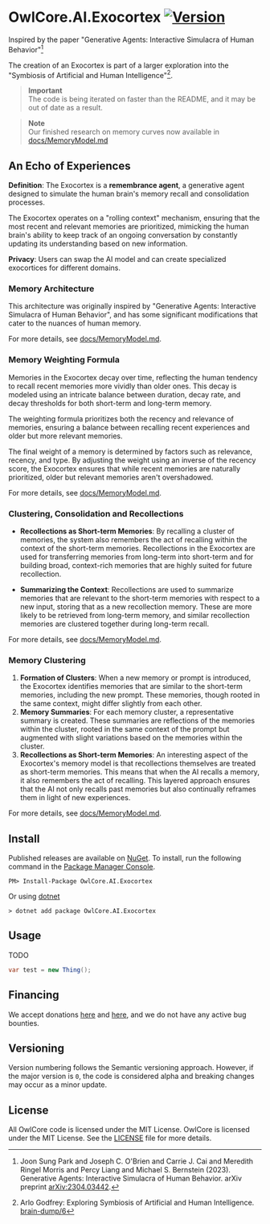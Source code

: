 # OwlCore.AI.Exocortex [![Version](https://img.shields.io/nuget/v/OwlCore.AI.Exocortex.svg)](https://www.nuget.org/packages/OwlCore.AI.Exocortex)

Inspired by the paper "Generative Agents: Interactive Simulacra of Human Behavior"[^1]

The creation of an Exocortex is part of a larger exploration into the "Symbiosis of Artificial and Human Intelligence"[^3].

> **Important**  
> The code is being iterated on faster than the README, and it may be out of date as a result.

> **Note**  
> Our finished research on memory curves now available in [docs/MemoryModel.md](https://github.com/Arlodotexe/OwlCore.AI.Exocortex/blob/main/docs/MemoryModel.md)

## **An Echo of Experiences**
**Definition**: The Exocortex is a **remembrance agent**, a generative agent designed to simulate the human brain's memory recall and consolidation processes.

The Exocortex operates on a "rolling context" mechanism, ensuring that the most recent and relevant memories are prioritized, mimicking the human brain's ability to keep track of an ongoing conversation by constantly updating its understanding based on new information.

**Privacy**: Users can swap the AI model and can create specialized exocortices for different domains.

### Memory Architecture
This architecture was originally inspired by "Generative Agents: Interactive Simulacra of Human Behavior", and has some significant modifications that cater to the nuances of human memory. 

For more details, see [docs/MemoryModel.md](https://github.com/Arlodotexe/OwlCore.AI.Exocortex/blob/main/docs/MemoryModel.md).

### Memory Weighting Formula

Memories in the Exocortex decay over time, reflecting the human tendency to recall recent memories more vividly than older ones. This decay is modeled using an intricate balance between duration, decay rate, and decay thresholds for both short-term and long-term memory.

The weighting formula prioritizes both the recency and relevance of memories, ensuring a balance between recalling recent experiences and older but more relevant memories.

The final weight of a memory is determined by factors such as relevance, recency, and type. By adjusting the weight using an inverse of the recency score, the Exocortex ensures that while recent memories are naturally prioritized, older but relevant memories aren't overshadowed.

For more details, see [docs/MemoryModel.md](https://github.com/Arlodotexe/OwlCore.AI.Exocortex/blob/main/docs/MemoryModel.md).

### Clustering, Consolidation and Recollections

- **Recollections as Short-term Memories**: By recalling a cluster of memories, the system also remembers the act of recalling within the context of the short-term memories. Recollections in the Exocortex are used for transferring memories from long-term into short-term and for building broad, context-rich memories that are highly suited for future recollection.
  
- **Summarizing the Context**: Recollections are used to summarize memories that are relevant to the short-term memories with respect to a new input, storing that as a new recollection memory. These are more likely to be retrieved from long-term memory, and similar recollection memories are clustered together during long-term recall.

For more details, see [docs/MemoryModel.md](https://github.com/Arlodotexe/OwlCore.AI.Exocortex/blob/main/docs/MemoryModel.md).

### Memory Clustering

1. **Formation of Clusters**: When a new memory or prompt is introduced, the Exocortex identifies memories that are similar to the short-term memories, including the new prompt. These memories, though rooted in the same context, might differ slightly from each other.
2. **Memory Summaries**: For each memory cluster, a representative summary is created. These summaries are reflections of the memories within the cluster, rooted in the same context of the prompt but augmented with slight variations based on the memories within the cluster.
3. **Recollections as Short-term Memories**: An interesting aspect of the Exocortex's memory model is that recollections themselves are treated as short-term memories. This means that when the AI recalls a memory, it also remembers the act of recalling. This layered approach ensures that the AI not only recalls past memories but also continually reframes them in light of new experiences. 

For more details, see [docs/MemoryModel.md](https://github.com/Arlodotexe/OwlCore.AI.Exocortex/blob/main/docs/MemoryModel.md).

## Install

Published releases are available on [NuGet](https://www.nuget.org/packages/OwlCore.AI.Exocortex). To install, run the following command in the [Package Manager Console](https://docs.nuget.org/docs/start-here/using-the-package-manager-console).

    PM> Install-Package OwlCore.AI.Exocortex
    
Or using [dotnet](https://docs.microsoft.com/en-us/dotnet/core/tools/dotnet)

    > dotnet add package OwlCore.AI.Exocortex

## Usage
TODO

```cs
var test = new Thing();
```

## Financing

We accept donations [here](https://github.com/sponsors/Arlodotexe) and [here](https://www.patreon.com/arlodotexe), and we do not have any active bug bounties.

## Versioning

Version numbering follows the Semantic versioning approach. However, if the major version is `0`, the code is considered alpha and breaking changes may occur as a minor update.

## License

All OwlCore code is licensed under the MIT License. OwlCore is licensed under the MIT License. See the [LICENSE](./src/LICENSE.txt) file for more details.

[^1]: Joon Sung Park and Joseph C. O'Brien and Carrie J. Cai and Meredith Ringel Morris and Percy Liang and Michael S. Bernstein (2023). Generative Agents: Interactive Simulacra of Human Behavior. arXiv preprint [arXiv:2304.03442](https://arxiv.org/abs/2304.03442).
[^2]: Vaishnavi Himakunthala and Andy Ouyang and Daniel Rose and Ryan He and Alex Mei and Yujie Lu and Chinmay Sonar and Michael Saxon and William Yang Wang (2023). Let’s Think Frame by Frame: Evaluating Video Chain of Thought with
Video Infilling and Prediction. arXiv preprint [arXiv:2305.13903](https://arxiv.org/abs/2305.13903).
[^3]: Arlo Godfrey: Exploring Symbiosis of Artificial and Human Intelligence. [brain-dump/6](https://github.com/Arlodotexe/brain-dump/issues/6)

